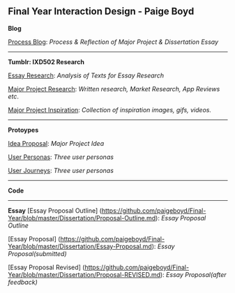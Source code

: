 ## Final Year Interaction Design - Paige Boyd

**Blog**

[Process Blog](https://medium.com/@paigeboyd1): *Process & Reflection of Major Project & Dissertation Essay*

----
**Tumblr: IXD502 Research**

[Essay Research](https://bsl-for-kids.tumblr.com/tagged/ixd502): *Analysis of Texts for Essay Research*

[Major Project Research](https://bsl-for-kids.tumblr.com/tagged/majorproject): *Written research, Market Research, App Reviews etc*.

[Major Project Inspiration](https://bsl-for-kids.tumblr.com/tagged/mpinspiration): *Collection of inspiration images, gifs, videos.*

----
**Protoypes**

[Idea Proposal](https://github.com/paigeboyd/Final-Year/blob/master/Major-Project.md): *Major Project Idea*

[User Personas](https://github.com/paigeboyd/Final-Year/tree/master/User%20Personas): *Three user personas*

[User Journeys](https://github.com/paigeboyd/Final-Year/tree/master/User%20Personas): *Three user personas*

----
**Code**


----
**Essay**
[Essay Proposal Outline] (https://github.com/paigeboyd/Final-Year/blob/master/Dissertation/Proposal-Outline.md): *Essay Proposal Outline*

[Essay Proposal] (https://github.com/paigeboyd/Final-Year/blob/master/Dissertation/Essay-Proposal.md): *Essay Proposal(submitted)*

[Essay Proposal Revised] (https://github.com/paigeboyd/Final-Year/blob/master/Dissertation/Proposal-REVISED.md): *Essay Proposal(after feedback)*
